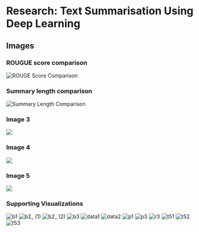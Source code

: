 
# Research: Text Summarisation Using Deep Learning

## Images

### ROUGUE score comparison
![ROUGE Score Comparison](rr1.jpg)

### Summary length comparison
![Summary Length Comparison](rr2.jpg)

### Image 3
![](path/to/image3.png)

### Image 4
![](path/to/image4.png)

### Image 5
![](path/to/image5.png)

### Supporting Visualizations
![b1](b1.jpg)
![b2_ (1)](b2_%20(1).jpg)
![b2_ (2)](b2_%20(2).jpg)
![b3](b3.jpg)
![data1](data1.jpg)
![data2](data2.jpg)
![p1](p1.jpg)
![p3](p3.jpg)
![r3](r3.jpg)
![t51](t51.jpg)
![t52](t52.jpg)
![t53](t53.jpg)
